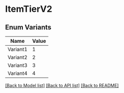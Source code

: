 # ItemTierV2

## Enum Variants

| Name | Value |
|---- | -----|
| Variant1 | 1 |
| Variant2 | 2 |
| Variant3 | 3 |
| Variant4 | 4 |


[[Back to Model list]](../README.md#documentation-for-models) [[Back to API list]](../README.md#documentation-for-api-endpoints) [[Back to README]](../README.md)


